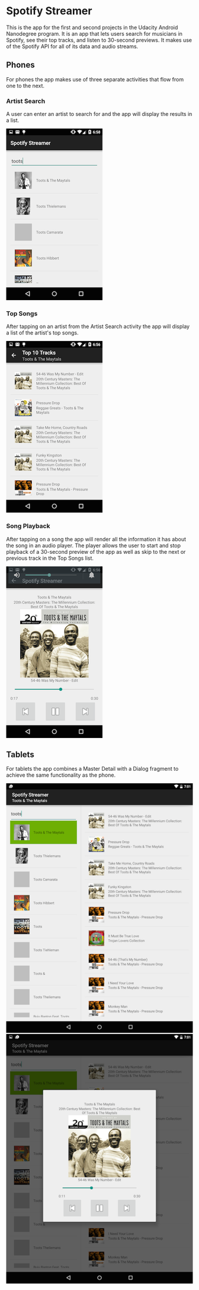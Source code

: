 # Spotify Streamer #
This is the app for the first and second projects in the Udacity Android Nanodegree program. It is an app that lets users search for musicians in Spotify, see their top tracks, and listen to 30-second previews. It makes use of the Spotify API for all of its data and audio streams.


## Phones ##
For phones the app makes use of three separate activities that flow from one to the next.


### Artist Search ###
A user can enter an artist to search for and the app will display the results in a list.

![spotify_streamer artist search activity screenshot](https://github.com/jrreed/spotify_streamer/blob/master/screenshots/spotify_streamer_artist_search_260x462.png)


### Top Songs ###
After tapping on an artist from the Artist Search activity the app will display a list of the artist's top songs.

![spotify_streamer artist track list activity screenshot](https://github.com/jrreed/spotify_streamer/blob/master/screenshots/spotify_streamer_artist_track_list_260x462.png)


### Song Playback ###
After tapping on a song the app will render all the information it has about the song in an audio player. The player allows the user to start and stop playback of a 30-second preview of the app as well as skip to the next or previous track in the Top Songs list.

![spotify_streamer track player activity screenshot](https://github.com/jrreed/spotify_streamer/blob/master/screenshots/spotify_streamer_track_player_260x462.png)


## Tablets ##
For tablets the app combines a Master Detail with a Dialog fragment to achieve the same functionality as the phone.

![spotify_streamer tablet artist and tracks master detail flow screenshot](https://github.com/jrreed/spotify_streamer/blob/master/screenshots/spotify_streamer_tablet_master_detail_flow_520x693.png)
![spotify_streamer tablet playback activity screenshot](https://github.com/jrreed/spotify_streamer/blob/master/screenshots/spotify_streamer_tablet_playback_520x693.png)
 
 
